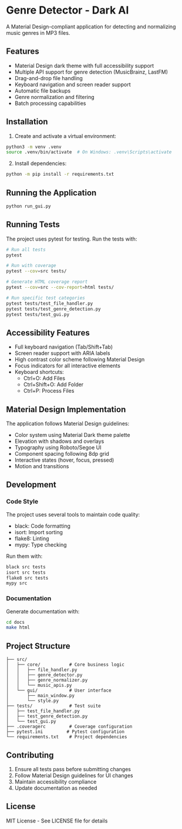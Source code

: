# Genre Detector - Dark AI

A Material Design-compliant application for detecting and normalizing music genres in MP3 files.

## Features

- Material Design dark theme with full accessibility support
- Multiple API support for genre detection (MusicBrainz, LastFM)
- Drag-and-drop file handling
- Keyboard navigation and screen reader support
- Automatic file backups
- Genre normalization and filtering
- Batch processing capabilities

## Installation

1. Create and activate a virtual environment:
```bash
python3 -m venv .venv
source .venv/bin/activate  # On Windows: .venv\Scripts\activate
```

2. Install dependencies:
```bash
python -m pip install -r requirements.txt
```

## Running the Application

```bash
python run_gui.py
```

## Running Tests

The project uses pytest for testing. Run the tests with:

```bash
# Run all tests
pytest

# Run with coverage
pytest --cov=src tests/

# Generate HTML coverage report
pytest --cov=src --cov-report=html tests/

# Run specific test categories
pytest tests/test_file_handler.py
pytest tests/test_genre_detection.py
pytest tests/test_gui.py
```

## Accessibility Features

- Full keyboard navigation (Tab/Shift+Tab)
- Screen reader support with ARIA labels
- High contrast color scheme following Material Design
- Focus indicators for all interactive elements
- Keyboard shortcuts:
  - Ctrl+O: Add Files
  - Ctrl+Shift+O: Add Folder
  - Ctrl+P: Process Files

## Material Design Implementation

The application follows Material Design guidelines:

- Color system using Material Dark theme palette
- Elevation with shadows and overlays
- Typography using Roboto/Segoe UI
- Component spacing following 8dp grid
- Interactive states (hover, focus, pressed)
- Motion and transitions

## Development

### Code Style

The project uses several tools to maintain code quality:

- black: Code formatting
- isort: Import sorting
- flake8: Linting
- mypy: Type checking

Run them with:
```bash
black src tests
isort src tests
flake8 src tests
mypy src
```

### Documentation

Generate documentation with:
```bash
cd docs
make html
```

## Project Structure

```
├── src/
│   ├── core/           # Core business logic
│   │   ├── file_handler.py
│   │   ├── genre_detector.py
│   │   ├── genre_normalizer.py
│   │   └── music_apis.py
│   └── gui/            # User interface
│       ├── main_window.py
│       └── style.py
├── tests/              # Test suite
│   ├── test_file_handler.py
│   ├── test_genre_detection.py
│   └── test_gui.py
├── .coveragerc         # Coverage configuration
├── pytest.ini         # Pytest configuration
└── requirements.txt    # Project dependencies
```

## Contributing

1. Ensure all tests pass before submitting changes
2. Follow Material Design guidelines for UI changes
3. Maintain accessibility compliance
4. Update documentation as needed

## License

MIT License - See LICENSE file for details
